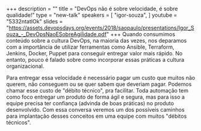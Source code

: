+++
description = ""
title = "DevOps não é sobre velocidade, é sobre qualidade!"
type = "new-talk"
speakers = [
        "igor-souza",
]
youtube = "5332ntatIOk"
slides = "https://assets.devopsdays.org/events/2018/saopaulo/presentations/Igor_Souza_-_DevOpsNaoESobreAgilidade.pdf"
+++
Quando consumimos conteúdo sobre a cultura DevOps, na maioria das vezes, nos deparamos com a importância de utilizar ferramentas como Ansible, Terraform, Jenkins, Docker, Puppet para conseguir entregar valor mais rápido. No entanto, pouco é falado sobre como incorporar essas práticas a cultura organizacional. 

Para entregar essa velocidade é necessário pagar um custo que muitos não querem, não conseguem ou se quer sabem que deveriam pagar. Podemos chamar esse custo de "débito técnico", pra facilitar. Toda automação tem como foco entregar um produto de forma ágil e segura, mas para isso a equipe precisa ter confiança (advinda de boas práticas) no produto desenvolvido. 
Com essa conversa veremos um dos possíveis caminhos para implantação desses conceitos em uma equipe com muitos "débitos técnicos".